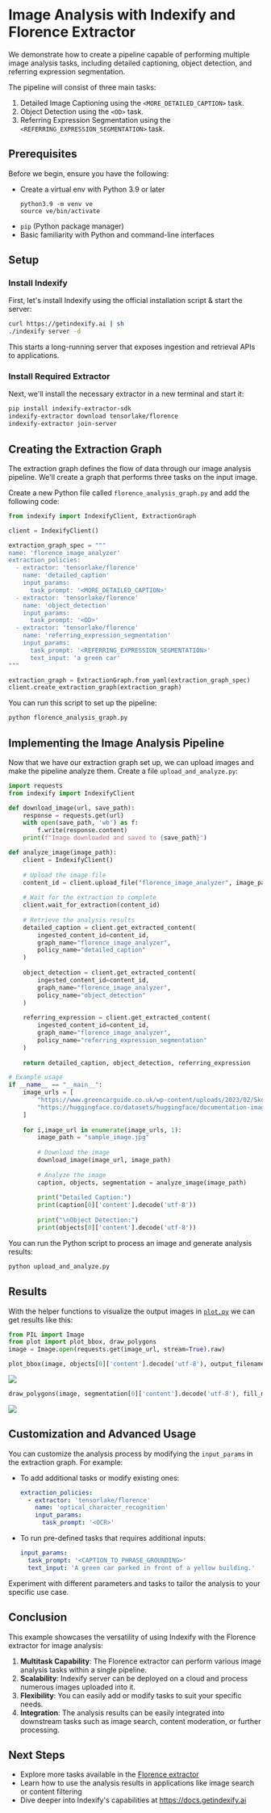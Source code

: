 # Image Analysis with Indexify and Florence Extractor

We demonstrate how to create a pipeline capable of performing multiple image analysis tasks, including detailed captioning, object detection, and referring expression segmentation.

The pipeline will consist of three main tasks:

1. Detailed Image Captioning using the `<MORE_DETAILED_CAPTION>` task.
2. Object Detection using the `<OD>` task.
3. Referring Expression Segmentation using the `<REFERRING_EXPRESSION_SEGMENTATION>` task.

## Prerequisites

Before we begin, ensure you have the following:

- Create a virtual env with Python 3.9 or later
  ```shell
  python3.9 -m venv ve
  source ve/bin/activate
  ```
- `pip` (Python package manager)
- Basic familiarity with Python and command-line interfaces

## Setup

### Install Indexify

First, let's install Indexify using the official installation script & start the server:

```bash
curl https://getindexify.ai | sh
./indexify server -d
```
This starts a long-running server that exposes ingestion and retrieval APIs to applications.

### Install Required Extractor

Next, we'll install the necessary extractor in a new terminal and start it:

```bash
pip install indexify-extractor-sdk
indexify-extractor download tensorlake/florence
indexify-extractor join-server
```

## Creating the Extraction Graph

The extraction graph defines the flow of data through our image analysis pipeline. We'll create a graph that performs three tasks on the input image.

Create a new Python file called `florence_analysis_graph.py` and add the following code:

```python
from indexify import IndexifyClient, ExtractionGraph

client = IndexifyClient()

extraction_graph_spec = """
name: 'florence_image_analyzer'
extraction_policies:
  - extractor: 'tensorlake/florence'
    name: 'detailed_caption'
    input_params:
      task_prompt: '<MORE_DETAILED_CAPTION>'
  - extractor: 'tensorlake/florence'
    name: 'object_detection'
    input_params:
      task_prompt: '<OD>'
  - extractor: 'tensorlake/florence'
    name: 'referring_expression_segmentation'
    input_params:
      task_prompt: '<REFERRING_EXPRESSION_SEGMENTATION>'
      text_input: 'a green car'
"""

extraction_graph = ExtractionGraph.from_yaml(extraction_graph_spec)
client.create_extraction_graph(extraction_graph)
```

You can run this script to set up the pipeline:
```bash
python florence_analysis_graph.py
```

## Implementing the Image Analysis Pipeline

Now that we have our extraction graph set up, we can upload images and make the pipeline analyze them. Create a file `upload_and_analyze.py`:

```python
import requests
from indexify import IndexifyClient

def download_image(url, save_path):
    response = requests.get(url)
    with open(save_path, 'wb') as f:
        f.write(response.content)
    print(f"Image downloaded and saved to {save_path}")

def analyze_image(image_path):
    client = IndexifyClient()
    
    # Upload the image file
    content_id = client.upload_file("florence_image_analyzer", image_path)
    
    # Wait for the extraction to complete
    client.wait_for_extraction(content_id)
    
    # Retrieve the analysis results
    detailed_caption = client.get_extracted_content(
        ingested_content_id=content_id,
        graph_name="florence_image_analyzer",
        policy_name="detailed_caption"
    )
    
    object_detection = client.get_extracted_content(
        ingested_content_id=content_id,
        graph_name="florence_image_analyzer",
        policy_name="object_detection"
    )
    
    referring_expression = client.get_extracted_content(
        ingested_content_id=content_id,
        graph_name="florence_image_analyzer",
        policy_name="referring_expression_segmentation"
    )
    
    return detailed_caption, object_detection, referring_expression

# Example usage
if __name__ == "__main__":
    image_urls = [
        "https://www.greencarguide.co.uk/wp-content/uploads/2023/02/Skoda-Enyaq-iV-vRS-001-low-res-600x400.jpeg",
        "https://huggingface.co/datasets/huggingface/documentation-images/resolve/main/transformers/tasks/car.jpg?download=true"
    ]
    
    for i,image_url in enumerate(image_urls, 1):
        image_path = "sample_image.jpg"
        
        # Download the image
        download_image(image_url, image_path)
        
        # Analyze the image
        caption, objects, segmentation = analyze_image(image_path)
        
        print("Detailed Caption:")
        print(caption[0]['content'].decode('utf-8'))
        
        print("\nObject Detection:")
        print(objects[0]['content'].decode('utf-8'))
```

You can run the Python script to process an image and generate analysis results:
```bash
python upload_and_analyze.py
```

## Results

With the helper functions to visualize the output images in [`plot.py`](https://github.com/tensorlakeai/indexify/blob/main/examples/image/florence/plot.py) we can get results like this:
```python
from PIL import Image
from plot import plot_bbox, draw_polygons
image = Image.open(requests.get(image_url, stream=True).raw)
```
```python
plot_bbox(image, objects[0]['content'].decode('utf-8'), output_filename=f'bbox_output_{i}.png')
```
![](https://raw.githubusercontent.com/tensorlakeai/indexify/main/examples/image/florence/detect.png)
```python
draw_polygons(image, segmentation[0]['content'].decode('utf-8'), fill_mask=True, output_filename=f'polygon_output_{i}.png')
```
![](https://raw.githubusercontent.com/tensorlakeai/indexify/main/examples/image/florence/segment.png)

## Customization and Advanced Usage

You can customize the analysis process by modifying the `input_params` in the extraction graph. For example:

- To add additional tasks or modify existing ones:
  ```yaml
  extraction_policies:
    - extractor: 'tensorlake/florence'
      name: 'optical_character_recognition'
      input_params:
        task_prompt: '<OCR>'
  ```

- To run pre-defined tasks that requires additional inputs:
  ```yaml
  input_params:
    task_prompt: '<CAPTION_TO_PHRASE_GROUNDING>'
    text_input: 'A green car parked in front of a yellow building.'
  ```

Experiment with different parameters and tasks to tailor the analysis to your specific use case.

## Conclusion

This example showcases the versatility of using Indexify with the Florence extractor for image analysis:

1. **Multitask Capability**: The Florence extractor can perform various image analysis tasks within a single pipeline.
2. **Scalability**: Indexify server can be deployed on a cloud and process numerous images uploaded into it.
3. **Flexibility**: You can easily add or modify tasks to suit your specific needs.
4. **Integration**: The analysis results can be easily integrated into downstream tasks such as image search, content moderation, or further processing.

## Next Steps

- Explore more tasks available in the [Florence extractor](https://github.com/tensorlakeai/indexify-extractors/tree/main/image/florence)
- Learn how to use the analysis results in applications like image search or content filtering
- Dive deeper into Indexify's capabilities at https://docs.getindexify.ai
